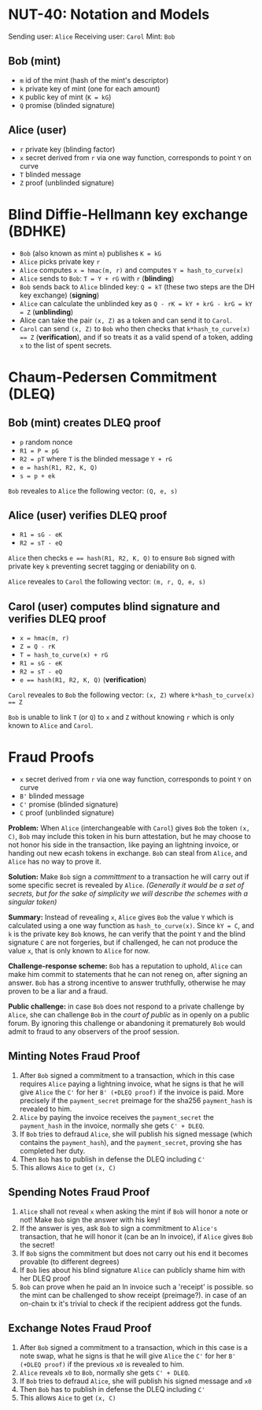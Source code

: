 # NUT-40: Notation and Models

Sending user: `Alice`
Receiving user: `Carol`
Mint: `Bob`

## Bob (mint)

- `m` id of the mint (hash of the mint's descriptor)
- `k` private key of mint (one for each amount)
- `K` public key of mint (`K = kG`)
- `Q` promise (blinded signature)

## Alice (user)

- `r` private key (blinding factor)
- `x` secret derived from `r` via one way function, corresponds to point `Y` on curve
- `T` blinded message
- `Z` proof (unblinded signature)

# Blind Diffie-Hellmann key exchange (BDHKE)

- `Bob` (also known as mint `m`) publishes `K = kG`
- `Alice` picks private key `r`
- `Alice` computes `x = hmac(m, r)` and computes `Y = hash_to_curve(x)`
- `Alice` sends to `Bob`: `T = Y + rG` with `r` (**blinding**)
- `Bob` sends back to `Alice` blinded key: `Q = kT` (these two steps are the DH key exchange) (**signing**)
- `Alice` can calculate the unblinded key as `Q - rK = kY + krG - krG = kY = Z` (**unblinding**)
- Alice can take the pair `(x, Z)` as a token and can send it to `Carol`.
- `Carol` can send `(x, Z)` to `Bob` who then checks that `k*hash_to_curve(x) == Z` (**verification**), and if so treats it as a valid spend of a token, adding `x`  to the list of spent secrets.

# Chaum-Pedersen Commitment (DLEQ)

## Bob (mint) creates DLEQ proof
- `p` random nonce
- `R1 = P = pG`
- `R2 = pT` where `T` is the blinded message `Y + rG`
- `e = hash(R1, R2, K, Q)`
- `s = p + ek`

`Bob` reveales to `Alice` the following vector: `(Q, e, s)`

## Alice (user) verifies DLEQ proof
- `R1 = sG - eK`
- `R2 = sT - eQ`

`Alice` then checks `e == hash(R1, R2, K, Q)` to ensure `Bob` signed with private key `k` preventing secret tagging or deniability on `Q`.

`Alice` reveales to `Carol` the following vector: `(m, r, Q, e, s)`

## Carol (user) computes blind signature and verifies DLEQ proof
- `x = hmac(m, r)`
- `Z = Q - rK`
- `T = hash_to_curve(x) + rG`
- `R1 = sG - eK`
- `R2 = sT - eQ`
- `e == hash(R1, R2, K, Q)` (**verification**)

`Carol` reveales to `Bob` the following vector: `(x, Z)` where `k*hash_to_curve(x) == Z`

`Bob` is unable to link `T` (or `Q`)  to `x` and `Z` without knowing `r` which is only known to `Alice` and `Carol`.

# Fraud Proofs

- `x` secret derived from `r` via one way function, corresponds to point `Y` on curve
- `B'` blinded message
- `C'` promise (blinded signature)
- `C` proof (unblinded signature)

**Problem:** When `Alice` (interchangeable with `Carol`) gives `Bob` the token `(x, C)`, `Bob` may include this token in his burn attestation, but he may choose to not honor his side in the transaction, like paying an lightning invoice, or handing out new ecash tokens in exchange. `Bob` can steal from `Alice`, and `Alice` has no way to prove it.

**Solution:** Make `Bob` sign a *committment* to a transaction he will carry out if some specific secret is revealed by `Alice`. *(Generally it would be a set of secrets, but for the sake of simplicity we will describe the schemes with a singular token)*

**Summary:** Instead of revealing `x`, `Alice` gives `Bob` the value `Y` which is calculated using a one way function as `hash_to_curve(x)`. Since `kY = C`, and `k` is the private key `Bob` knows, he can verify that the point `Y` and the blind signature `C` are not forgeries, but if challenged, he can not produce the value `x`, that is only known to `Alice` for now.

**Challenge-response scheme:** `Bob` has a reputation to uphold, `Alice` can make him commit to statements that he can not reneg on, after signing an answer. `Bob` has a strong incentive to answer truthfully, otherwise he may proven to be a liar and a fraud.

**Public challenge:** in case `Bob` does not respond to a private challenge by `Alice`, she can challenge `Bob` in the *court of public* as in openly on a public forum. By ignoring this challenge or abandoning it prematurely `Bob` would admit to fraud to any observers of the proof session.

## Minting Notes Fraud Proof
1. After `Bob` signed a commitment to a transaction, which in this case requires `Alice` paying a lightning invoice, what he signs is that he will give `Alice` the `C'` for her `B' (+DLEQ proof)` if the invoice is paid. More precisely if the `payment_secret` preimage for the sha256 `payment_hash` is revealed to him.
2. `Alice` by paying the invoice receives the `payment_secret` the `payment_hash` in the invoice, normally she gets `C' + DLEQ`.
3. If `Bob` tries to defraud `Alice`, she will publish his signed message (which contains the `payment_hash`), and the `payment_secret`, proving she has completed her duty.
4. Then `Bob` has to publish in defense the DLEQ including `C'`
5. This allows `Aice` to get `(x, C)`

## Spending Notes Fraud Proof
1. `Alice` shall not reveal `x` when asking the mint if `Bob` will honor a note or not! Make `Bob` sign the answer with his key!
2. If the answer is yes, ask `Bob` to sign a commitment to `Alice's` transaction, that he will honor it (can be an ln invoice), if `Alice` gives `Bob` the secret!
3. If `Bob` signs the commitment but does not carry out his end it becomes provable (to different degrees)
4. If `Bob` lies about his blind signature `Alice` can publicly shame him with her DLEQ proof
5. `Bob` can prove when he paid an ln invoice such a 'receipt' is possible. so the mint can be challenged to show receipt (preimage?). in case of an on-chain tx it's trivial to check if the recipient address got the funds.

## Exchange Notes Fraud Proof
1. After `Bob` signed a commitment to a transaction, which in this case is a note swap, what he signs is that he will give `Alice` the `C'` for her `B' (+DLEQ proof)` if the previous `x0` is revealed to him.
2. `Alice` reveals `x0` to `Bob`, normally she gets `C' + DLEQ`.
3. If `Bob` tries to defraud `Alice`, she will publish his signed message and `x0`
4. Then `Bob` has to publish in defense the DLEQ including `C'`
5. This allows `Aice` to get `(x, C)`